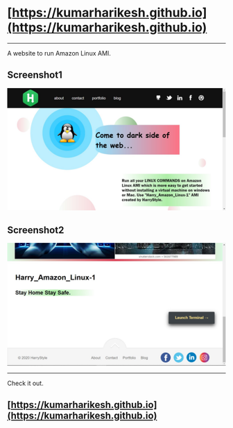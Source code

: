 # [https://kumarharikesh.github.io](https://kumarharikesh.github.io)
---
A website to run Amazon Linux AMI.
## Screenshot1
![Screenshot1](https://raw.githubusercontent.com/kumarharikesh/Hello-World/master/AmazonLinuxAMIsnapshot.jpg "Screenshot1")
## Screenshot2
[![Screenshot2](https://github.com/kumarharikesh/Hello-World/blob/master/AmazonLinuxAMIsnapshot0.jpg "Screenshot2")]()

---
Check it out.
## [https://kumarharikesh.github.io](https://kumarharikesh.github.io)
